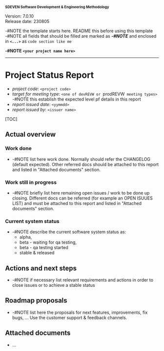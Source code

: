 <small>**SDEVEN Software Development & Engineering Methodology**</small>

Version: 7.0.10<br>
Release date: 230805



-#NOTE the template starts here. README this before using this template<br>
-#NOTE all fields that should be filled are marked as ***-#NOTE*** and enclosed in ***`<...>`*** as `code section like me`


**-#NOTE `<your project name here>`**

***


# Project Status Report

* *project code*: `<project code>`
* *target for meeting type*: `<one of devREVW or `prodREVW` meeting types>` -#NOTE this establish the expected level pf details in this report
* *report issued date*: `<yymmdd>`
* *report issued by*: `<issuer name>`

[TOC]




## Actual overview


### Work done

* -#NOTE list here work done. Normally should refer the CHANGELOG (default expected). Other referred docs should be attached to this report and listed in "Attached documents" section.


### Work still in progress

* -#NOTE briefly list here remaining open issues / work to be done up closing. Different docs can be referred (for example an OPEN ISUUES LIST) and must be attached to this report and listed in "Attached documents" section.


### Current system status

* -#NOTE describe the current software system status as:
    * alpha,
    * beta - waiting for qa testing,
    * beta - qa testing started
    * stable & released




## Actions and next steps

* -#NOTE if necessary list relevant requirements and actions in order to close issues or to achieve a stable status





## Roadmap proposals

* -#NOTE list here the proposals for next features, improvements, fix bugs, ... Use the customer support & feedback channels.






## Attached documents

* ...
